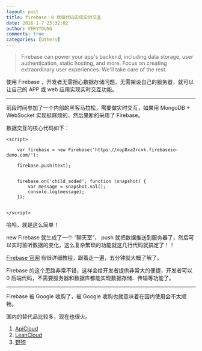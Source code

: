 ```yaml
---
layout: post
title: firebase：0 后端代码实现实时交互
date: 2016-1-7 23:32:02
author: VERYYOUNG
comments: true
categories: [Others]
---
```


>Firebase can power your app's backend, including data storage, user authentication, static hosting, and more. Focus on creating extraordinary user experiences. We'll take care of the rest.

使用 Firebase ，开发者无需担心数据存储问题，无需架设自己的服务器，就可以让自己的 APP 或 web 应用实现实时交互功能。


<!-- more -->

----------

前段时间参加了一个内部的黑客马拉松，需要做实时交互，如果用 MongoDB + WebSocket 实现挺麻烦的，然后果断的采用了 Firebase。

数据交互的核心代码如下：

    <script>

        var firebase = new Firebase('https://xop8xa2rcvk.firebaseio-demo.com/');

        firebase.push(text);


        firebase.on('child_added', function (snapshot) {
            var message = snapshot.val();
            console.log(message);
        });


    </script>
    
哈哈，就是这么简单！

new Firebase 就生成了一个 “聊天室”， push 就把数据推送到服务器了，然后可以实时监听数据的变化，这么复杂繁琐的功能就这几行代码就搞定了！！

[Firebase 官网](https://www.firebase.com/) 有很详细教程，跟着走一遍，五分钟就大概了解了。

Firebase 的这个思路非常不错，这样会给开发者提供非常大的便捷，开发者可以 0 后端代码，不需要服务器和数据库都能实现数据存储、传输等功能了。

-----

Firebase 被 Google 收购了，被 Google 收购也就意味着在国内使用会不太顺畅。

国内的替代品比较多，现在也很火。

1.  [ApiCloud](http://www.apicloud.com/)
2.  [LeanCloud](https://leancloud.cn/)
3.  [野狗](https://www.wilddog.com/)